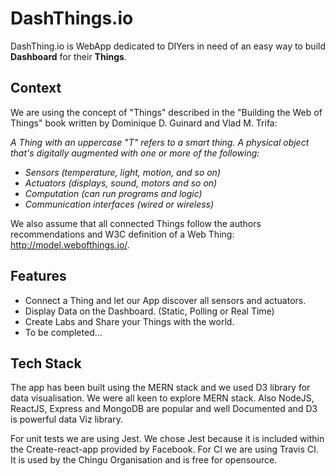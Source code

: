 # DashThings.io

DashThing.io is WebApp dedicated to DIYers in need of an easy way to build
**Dashboard** for their **Things**.

## Context

We are using the concept of "Things" described in the "Building the Web of
Things" book written by Dominique D. Guinard and Vlad M. Trifa:

_A Thing with an uppercase "T" refers to a smart thing. A physical object that's
digitally augmented with one or more of the following:_

* _Sensors (temperature, light, motion, and so on)_
* _Actuators (displays, sound, motors and so on)_
* _Computation (can run programs and logic)_
* _Communication interfaces (wired or wireless)_

We also assume that all connected Things follow the authors recommendations and
W3C definition of a Web Thing: http://model.webofthings.io/.

## Features

* Connect a Thing and let our App discover all sensors and actuators.
* Display Data on the Dashboard. (Static, Polling or Real Time)
* Create Labs and Share your Things with the world.
* To be completed...

## Tech Stack

The app has been built using the MERN stack and we used D3 library for data
visualisation. We were all keen to explore MERN stack. Also NodeJS, ReactJS,
Express and MongoDB are popular and well Documented and D3 is powerful data Viz library.


For unit tests we are using Jest. We chose Jest because it is included within
the Create-react-app provided by Facebook. For CI we are using Travis CI. It is
used by the Chingu Organisation and is free for opensource.
